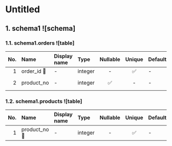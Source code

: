# Untitled

## 1. schema1 ![schema]

### 1.1. schema1.orders ![table]

| No. | Name | Display name | Type | Nullable | Unique | Default | Foreign key | Description |
| --: | :-- | :-- | :-- | :-: | :-: | :-- | :-- | :-- |
| <a id="db1.schema1.orders.order_id" name="db1.schema1.orders.order_id"></a> 1 | order_id &#x1F511; | - | integer | - | &#x2705; | - | - | - |
| <a id="db1.schema1.orders.product_no" name="db1.schema1.orders.product_no"></a> 2 | product_no | - | integer | &#x2705; | - | - | products ([product_no](#db1.schema1.products.product_no)) | - |

### 1.2. schema1.products ![table]

| No. | Name | Display name | Type | Nullable | Unique | Default | Foreign key | Description |
| --: | :-- | :-- | :-- | :-: | :-: | :-- | :-- | :-- |
| <a id="db1.schema1.products.product_no" name="db1.schema1.products.product_no"></a> 1 | product_no &#x1F511; | - | integer | - | &#x2705; | - | - | - |
